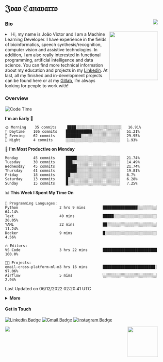 <h1 align="start">𝔍𝔬𝔞𝔬 ℭ𝔞𝔫𝔞𝔳𝔞𝔯𝔯𝔬</h1>
<img src="https://komarev.com/ghpvc/?username=jvcanavarro" align="right">


### Bio 
<img src="./aot.gif" align="right" height="160">
<li>
Hi, my name is João Victor and I am a Machine Learning Developer. I have experience in the fields of bioinformatics, speech synthesis/recognition, computer vision and assistive technologies. In addition, I am also really interested in functional programming, artificial intelligence and data science. You can find more technical information about my education and projects in my <a href="https://www.linkedin.com/in/jvcanavarro/">Linkedin</a>. At last, all my finished and in-development projects can be found here or at my <a href="https://gitlab.com/jvcanavarro">Gitlab</a>, I’m always looking for people to work with!
</li>

### Overview


<!--START_SECTION:waka-->
![Code Time](http://img.shields.io/badge/Code%20Time-725%20hrs%2050%20mins-blue)

**I'm an Early 🐤** 

```text
🌞 Morning    35 commits     ████░░░░░░░░░░░░░░░░░░░░░   16.91% 
🌆 Daytime    106 commits    ████████████░░░░░░░░░░░░░   51.21% 
🌃 Evening    62 commits     ███████░░░░░░░░░░░░░░░░░░   29.95% 
🌙 Night      4 commits      ░░░░░░░░░░░░░░░░░░░░░░░░░   1.93%

```
📅 **I'm Most Productive on Monday** 

```text
Monday       45 commits     █████░░░░░░░░░░░░░░░░░░░░   21.74% 
Tuesday      30 commits     ███░░░░░░░░░░░░░░░░░░░░░░   14.49% 
Wednesday    45 commits     █████░░░░░░░░░░░░░░░░░░░░   21.74% 
Thursday     41 commits     █████░░░░░░░░░░░░░░░░░░░░   19.81% 
Friday       18 commits     ██░░░░░░░░░░░░░░░░░░░░░░░   8.7% 
Saturday     13 commits     █░░░░░░░░░░░░░░░░░░░░░░░░   6.28% 
Sunday       15 commits     █░░░░░░░░░░░░░░░░░░░░░░░░   7.25%

```


📊 **This Week I Spent My Time On** 

```text
💬 Programming Languages: 
Python                   2 hrs 9 mins        ████████████████░░░░░░░░░   64.14% 
Text                     40 mins             █████░░░░░░░░░░░░░░░░░░░░   20.05% 
YAML                     22 mins             ██░░░░░░░░░░░░░░░░░░░░░░░   11.24% 
Docker                   9 mins              █░░░░░░░░░░░░░░░░░░░░░░░░   4.56%

🔥 Editors: 
VS Code                  3 hrs 22 mins       █████████████████████████   100.0%

🐱‍💻 Projects: 
email-cross-platform-ml-m3 hrs 16 mins       ████████████████████████░   97.06% 
Airflow                  5 mins              ░░░░░░░░░░░░░░░░░░░░░░░░░   2.94%

```


 Last Updated on 06/12/2022 02:20:41 UTC
<!--END_SECTION:waka-->

<details>
  <summary><b>More</b></summary>
<p align="center">
<img align="center" src="https://github-readme-stats.vercel.app/api?username=jvcanavarro&show_icons=true&line_height=21&theme=default&hide_border=true" alt="Cana's Github Stats" />
<img align="center" src="https://github-readme-stats.vercel.app/api/top-langs/?username=jvcanavarro&theme=default&line_height=27&layout=compact&hide_border=true&hide=PostScript,PHP,HTML,Jupyter%20Notebook,Lua&langs_count=10" />
</p>
</details>

#### Get in Touch
[![Linkedin Badge](https://img.shields.io/badge/-LinkedIn-0e76a8?style=flat&logo=Linkedin&logoColor=white&link=https://www.linkedin.com/in/jvcanavarro/)](https://www.linkedin.com/in/jvcanavarro)
[![Gmail Badge](https://img.shields.io/badge/-Gmail-d14836?style=flat&logo=Gmail&logoColor=white&link=mailto:jvcanavarro@gmail.com)](mailto:jvcanavarro@gmail.com)
[![Instagram Badge](https://img.shields.io/badge/-Instagram-ff69b4?style=flat&logo=Instagram&logoColor=white&link=https://instagram.com/jlim_slam/)](https://instagram.com/jvcanavarro)

<!--[![Spotify Badge](https://img.shields.io/badge/-Spotify-success?style=flat&logo=Spotify&logoColor=white&link=https://open.spotify.com/user/jvcanavarro)](https://open.spotify.com/user/jvcanavarro)
[![Telegram Badge](https://img.shields.io/badge/-Telegram-0088cc?style=flat&logo=Telegram&logoColor=white)](https://t.me/jvcanavarro)
[![Steam Badge](https://img.shields.io/badge/-Steam-lightgrey?style=flat&logo=Steam&logoColor=white&link=https://steamcommunity.com/id/octjinn/)](https://steamcommunity.com/id/octjinn/)-->


<p>
  <a href="https://count.getloli.com/"><img src="https://count.getloli.com/get/@index?theme=rule34"></a>
  <img src="https://data.whicdn.com/images/188174384/original.gif" align="right" height = "100">
</p>
